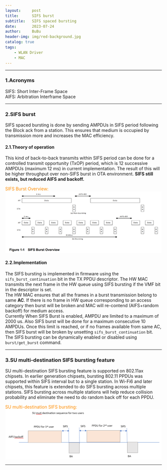 ```yaml
---
layout:     post
title:      SIFS burst  
subtitle:   SIFS spaced bursting    
date:       2023-07-24
author:     BuBu
header-img: img/red-background.jpg
catalog: true
tags:
    - WLAN Driver   
    - MAC  
---
```


----------
### 1.Acronyms

SIFS: Short Inter-Frame Space  
AIFS: Arbitration Interframe Space   

----------

### 2.SIFS burst  

SIFS spaced bursting is done by sending AMPDUs in SIFS period following the Block ack from a station. This ensures that medium is occupied by transmission more and increases the MAC efficiency. 

#### 2.1.Theory of operation
This kind of back-to-back transmits within SIFS period can be done for a controlled transmit opportunity (TxOP) period, which is 12 successive AMPDUs (maximum 12 ms) in current implementation. The result of this will be higher throughput over non-SIFS burst in OTA environment. **SIFS still exists, but reduced AIFS and backoff.**  

<font color="#FF8C00"> SIFS Burst Overview:  </font> 
<img src="/img/post/2023-07-24-SIFS-Burst-Overview.png"/>  

#### 2.2.Implementation

The SIFS bursting is implemented in firmware using the `sifs_burst_continuation` bit in the TX PPDU descriptor. The HW MAC transmits the next frame in the HW queue using SIFS bursting if the VMF bit in the descriptor is set.   
The HW MAC ensures that all the frames in a burst transmission belong to same **AC**. If there is no frame in HW queue corresponding to an access category then burst will be broken and MAC will re-contend (AIFS+random backoff) for medium access.   
Currently When SIFS Burst is enabled, AMPDU are limited to a maximum of 2000 us. Also SIFS burst will be done for a maximum consecutive 10 AMPDUs. Once this limit is reached, or if no frames available from same AC, then SIFS burst will be broken by unsetting `sifs_burst_continuation` bit.   
The SIFS bursting can be dynamically enabled or disabled using `burst/get_burst` command.  

----------

### 3.SU multi-destination SIFS bursting feature
SU multi-destination SIFS bursting feature is supported on 802.11ax chipsets.
In earlier generation chipsets, bursting 802.11 PPDUs was supported within SIFS interval but to a single station. In Wi-Fi6 and later chipsets, this feature is extended to do SIFS bursting across multiple stations. SIFS bursting across multiple stations will help reduce collision probability and eliminate the need to do random back off for each PPDU.   

<font color="#FF8C00"> SU multi-destination SIFS bursting:  </font> 
<img src="/img/post/2023-07-24-SU-multi-destination-SIFS-bursting.png"/>   

----------
